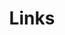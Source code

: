---
layout: Links
title: Links
links:
  - title: 正在学习
    items:
      - sitename: 杰哥的IT之旅【公众号】
        url: https://mp.weixin.qq.com/s/uw23nawEDWhmnxBXTOTQDg
        img: /img/links/JieGeIT.png
        desc: 所有文章汇总（持续更新中...）
      
      - sitename: Java框架源码赏析
        url: https://schunter.netlify.app/#/
        img: /img/links/java-framework-source.png
        desc: 互联网公司常用框架源码赏析

  - title: 组件库
    items:
      - sitename: Vuetify
        url: https://vuetifyjs.com/zh-Hans/
        img: /img/links/vuetify.png
        desc: Material 样式的 Vue UI组件
      
      - sitename: Element
        url: https://element.eleme.cn/#/zh-CN
        img: /img/links/element.svg
        desc: 饿了么出品的 Vue 桌面端组件库 

      
      - sitename: Oh, Vue Icons!
        url: https://oh-vue-icons.netlify.app
        img: /img/links/icon.svg
        desc: Vue 图标组件           
  
  - title: VuePress 主题
    items:
      - sitename: Gungnir
        url: https://vuepress-theme-gungnir.vercel.app/zh/docs/
        img: /img/links/gungnir.svg
        desc: ⭐⭐⭐⭐⭐
      - sitename: Hope
        url: https://vuepress-theme-hope.github.io/zh/
        img: /img/links/hope.svg
        desc: ⭐⭐⭐⭐
      - sitename: reco
        url: https://vuepress-theme-reco.recoluan.com/
        img: /img/links/reco.png
        desc: ⭐⭐⭐⭐
      - sitename: vdoing
        url: https://doc.xugaoyi.com/
        img: /img/links/vdoing.png
        desc: ⭐⭐⭐⭐
      - sitename: yur
        url: https://github.com/cnguu/vuepress-theme-yur/
        img: /img/links/yur.png
        desc: ⭐⭐⭐

  - title: 后端学习资料
    items:
      - sitename: IT Book
        url: https://github.com/XiangLinPro/IT_book
        img: /img/links/IT-book.png
        desc: 程序员必修内功，上千本各类编程书籍

      - sitename: Docker 教程
        url: https://vuepress.mirror.docker-practice.com/
        img: /img/links/docker-learning.png
        desc: Docker 从入门到实践            
  
  - title: 前端学习资料
    items:
      - sitename: CSS-Inspiration
        url: https://chokcoco.github.io/CSS-Inspiration/
        img: /img/links/css-inspiration.png
        desc: CSS 灵感                   

      - sitename: You-need-to-know-css 
        url: https://lhammer.cn/You-need-to-know-css/#/zh-cn/
        img: /img/links/You-need-to-know-css.png
        desc: Web开发者应该掌握的CSS tricks

      - sitename: CSS Tricks 
        url: https://qishaoxuan.github.io/css_tricks/
        img: /img/links/css-tricks.png
        desc: 一点CSS奇技淫巧

      - sitename: Animista 
        url: https://animista.net/
        img: /img/links/animista.png
        desc: CSS最佳生成器
---